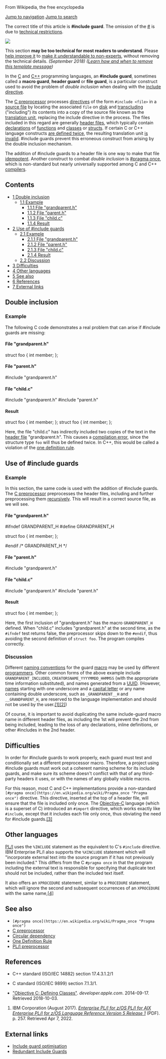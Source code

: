 From Wikipedia, the free encyclopedia

[Jump to navigation](https://en.wikipedia.org/wiki/Include_guard#mw-head) [Jump to search](https://en.wikipedia.org/wiki/Include_guard#searchInput)

The correct title of this article is **#include guard**. The omission of the [#](https://en.wikipedia.org/wiki/Number_sign "Number sign") is due to [technical restrictions](https://en.wikipedia.org/wiki/Wikipedia:Naming_conventions_(technical_restrictions) "Wikipedia:Naming conventions (technical restrictions)").

![](https://upload.wikimedia.org/wikipedia/en/thumb/f/f2/Edit-clear.svg/40px-Edit-clear.svg.png)

This section **may be too technical for most readers to understand**. Please [help improve it](https://en.wikipedia.org/w/index.php?title=Include_guard&action=edit) to [make it understandable to non-experts](https://en.wikipedia.org/wiki/Wikipedia:Make_technical_articles_understandable "Wikipedia:Make technical articles understandable"), without removing the technical details. _(September 2018)_ _([Learn how and when to remove this template message](https://en.wikipedia.org/wiki/Help:Maintenance_template_removal "Help:Maintenance template removal"))_

In the [C](https://en.wikipedia.org/wiki/C_(programming_language) "C (programming language)") and [C++](https://en.wikipedia.org/wiki/C%2B%2B "C++") programming languages, an **#include guard**, sometimes called a **macro guard**, **header guard** or **file guard**, is a particular construct used to avoid the problem of _double inclusion_ when dealing with the [include directive](https://en.wikipedia.org/wiki/Include_directive "Include directive").

The [C preprocessor](https://en.wikipedia.org/wiki/C_preprocessor "C preprocessor") processes [directives](https://en.wikipedia.org/wiki/Preprocessor_directive "Preprocessor directive") of the form `#include <file>` in a [source file](https://en.wikipedia.org/wiki/Source_file "Source file") by locating the associated `file` on [disk](https://en.wikipedia.org/wiki/File_system "File system") and [transcluding](https://en.wikipedia.org/wiki/Transclusion "Transclusion") ("including") its contents into a copy of the source file known as the [translation unit](https://en.wikipedia.org/wiki/Translation_unit_(programming) "Translation unit (programming)"), replacing the include directive in the process. The files included in this regard are generally [header files](https://en.wikipedia.org/wiki/Header_file "Header file"), which typically contain [declarations](https://en.wikipedia.org/wiki/Declaration_(computer_programming) "Declaration (computer programming)") of [functions](https://en.wikipedia.org/wiki/Function_(computer_programming) "Function (computer programming)") and [classes](https://en.wikipedia.org/wiki/Class_(computer_programming) "Class (computer programming)") or [structs](https://en.wikipedia.org/wiki/Struct "Struct"). If certain C or C++ language constructs [are defined twice](https://en.wikipedia.org/wiki/One_Definition_Rule "One Definition Rule"), the resulting translation unit [is invalid](https://en.wikipedia.org/wiki/Compilation_error "Compilation error"). #include guards prevent this erroneous construct from arising by the double inclusion mechanism.

The addition of #include guards to a header file is one way to make that file [idempotent](https://en.wikipedia.org/wiki/Idempotent "Idempotent"). Another construct to combat _double inclusion_ is [#pragma once](https://en.wikipedia.org/wiki/Pragma_once "Pragma once"), which is non-standard but nearly universally supported among C and C++ [compilers](https://en.wikipedia.org/wiki/List_of_compilers "List of compilers").

## Contents

-   [1 Double inclusion](https://en.wikipedia.org/wiki/Include_guard#Double_inclusion)
    -   [1.1 Example](https://en.wikipedia.org/wiki/Include_guard#Example)
        -   [1.1.1 File "grandparent.h"](https://en.wikipedia.org/wiki/Include_guard#File_"grandparent.h")
        -   [1.1.2 File "parent.h"](https://en.wikipedia.org/wiki/Include_guard#File_"parent.h")
        -   [1.1.3 File "child.c"](https://en.wikipedia.org/wiki/Include_guard#File_"child.c")
        -   [1.1.4 Result](https://en.wikipedia.org/wiki/Include_guard#Result)
-   [2 Use of #include guards](https://en.wikipedia.org/wiki/Include_guard#Use_of_#include_guards)
    -   [2.1 Example](https://en.wikipedia.org/wiki/Include_guard#Example_2)
        -   [2.1.1 File "grandparent.h"](https://en.wikipedia.org/wiki/Include_guard#File_"grandparent.h"_2)
        -   [2.1.2 File "parent.h"](https://en.wikipedia.org/wiki/Include_guard#File_"parent.h"_2)
        -   [2.1.3 File "child.c"](https://en.wikipedia.org/wiki/Include_guard#File_"child.c"_2)
        -   [2.1.4 Result](https://en.wikipedia.org/wiki/Include_guard#Result_2)
    -   [2.2 Discussion](https://en.wikipedia.org/wiki/Include_guard#Discussion)
-   [3 Difficulties](https://en.wikipedia.org/wiki/Include_guard#Difficulties)
-   [4 Other languages](https://en.wikipedia.org/wiki/Include_guard#Other_languages)
-   [5 See also](https://en.wikipedia.org/wiki/Include_guard#See_also)
-   [6 References](https://en.wikipedia.org/wiki/Include_guard#References)
-   [7 External links](https://en.wikipedia.org/wiki/Include_guard#External_links)

## Double inclusion

### Example

The following C code demonstrates a real problem that can arise if #include guards are missing:

#### File "grandparent.h"

struct foo {
 int member;
};

#### File "parent.h"

#include "grandparent.h"

#### File "child.c"

#include "grandparent.h"
#include "parent.h"

#### Result

struct foo {
 int member;
};
struct foo {
 int member;
};

Here, the file "child.c" has indirectly included two copies of the text in the [header file](https://en.wikipedia.org/wiki/Header_file "Header file") "grandparent.h". This causes a [compilation error](https://en.wikipedia.org/wiki/Compilation_error "Compilation error"), since the structure type `foo` will thus be defined twice. In C++, this would be called a violation of the [one definition rule](https://en.wikipedia.org/wiki/One_Definition_Rule "One Definition Rule").

## Use of #include guards

### Example

In this section, the same code is used with the addition of #include guards. The [C preprocessor](https://en.wikipedia.org/wiki/C_preprocessor "C preprocessor") preprocesses the header files, including and further preprocessing them [recursively](https://en.wikipedia.org/wiki/Recursion_(computer_science) "Recursion (computer science)"). This will result in a correct source file, as we will see.

#### File "grandparent.h"

#ifndef GRANDPARENT_H
#define GRANDPARENT_H

struct foo {
 int member;
};

#endif /* GRANDPARENT_H */

#### File "parent.h"

#include "grandparent.h"

#### File "child.c"

#include "grandparent.h"
#include "parent.h"

#### Result

struct foo {
 int member;
};

Here, the first inclusion of "grandparent.h" has the macro `GRANDPARENT_H` defined. When "child.c" includes "grandparent.h" at the second time, as the `#ifndef` test returns false, the preprocessor skips down to the `#endif`, thus avoiding the second definition of `struct foo`. The program compiles correctly.

### Discussion

Different [naming conventions](https://en.wikipedia.org/wiki/Naming_conventions_(programming) "Naming conventions (programming)") for the guard [macro](https://en.wikipedia.org/wiki/Macro_(computer_science) "Macro (computer science)") may be used by different [programmers](https://en.wikipedia.org/wiki/Programmer "Programmer"). Other common forms of the above example include `GRANDPARENT_INCLUDED`, `CREATORSNAME_YYYYMMDD_HHMMSS` (with the appropriate time information substituted), and names generated from a [UUID](https://en.wikipedia.org/wiki/Universally_Unique_Identifier "Universally Unique Identifier"). (However, [names](https://en.wikipedia.org/wiki/Identifier_(computer_programming) "Identifier (computer programming)") starting with one underscore and a [capital letter](https://en.wikipedia.org/wiki/Capital_letter "Capital letter") or any name containing double underscore, such as `_GRANDPARENT__H` and `__GRANDPARENT_H`, are reserved to the language implementation and should not be used by the user.[[1]](https://en.wikipedia.org/wiki/Include_guard#cite_note-1)[[2]](https://en.wikipedia.org/wiki/Include_guard#cite_note-2))

Of course, it is important to avoid duplicating the same include-guard macro name in different header files, as including the 1st will prevent the 2nd from being included, leading to the loss of any declarations, inline definitions, or other #includes in the 2nd header.

## Difficulties

In order for #include guards to work properly, each guard must test and conditionally set a different preprocessor macro. Therefore, a project using #include guards must work out a coherent naming scheme for its include guards, and make sure its scheme doesn't conflict with that of any third-party headers it uses, or with the names of any globally visible macros.

For this reason, most C and C++ implementations provide a non-standard `[#pragma once](https://en.wikipedia.org/wiki/Pragma_once "Pragma once")` directive. This directive, inserted at the top of a header file, will ensure that the file is included only once. The [Objective-C](https://en.wikipedia.org/wiki/Objective-C "Objective-C") language (which is a superset of C) introduced an `#import` directive, which works exactly like `#include`, except that it includes each file only once, thus obviating the need for #include guards.[[3]](https://en.wikipedia.org/wiki/Include_guard#cite_note-3)

## Other languages

[PL/I](https://en.wikipedia.org/wiki/PL/I "PL/I") uses the `%INCLUDE` statement as the equivalent to C's `#include` directive. IBM Enterprise PL/I also supports the `%XINCLUDE` statement which will "incorporate external text into the source program if it has not previously been included." This differs from the C `#pragma once` in that the program including the external text is responsible for specifying that duplicate text should not be included, rather than the included text itself.

It also offers an `XPROCEDURE` statement, similar to a `PROCEDURE` statement, which will ignore the second and subsequent occurrences of an `XPROCEDURE` with the same name,[[4]](https://en.wikipedia.org/wiki/Include_guard#cite_note-4)

## See also

-   `[#pragma once](https://en.wikipedia.org/wiki/Pragma_once "Pragma once")`
-   [C preprocessor](https://en.wikipedia.org/wiki/C_preprocessor "C preprocessor")
-   [Circular dependency](https://en.wikipedia.org/wiki/Circular_dependency "Circular dependency")
-   [One Definition Rule](https://en.wikipedia.org/wiki/One_Definition_Rule "One Definition Rule")
-   [PL/I preprocessor](https://en.wikipedia.org/wiki/PL/I_preprocessor "PL/I preprocessor")

## References

-   C++ standard (ISO/IEC 14882) section 17.4.3.1.2/1

-   C standard (ISO/IEC 9899) section 7.1.3/1.

-   ["Objective C: Defining Classes"](https://developer.apple.com/library/archive/documentation/Cocoa/Conceptual/ProgrammingWithObjectiveC/DefiningClasses/DefiningClasses.html#//apple_ref/doc/uid/TP40011210-CH3-SW1). _developer.apple.com_. 2014-09-17. Retrieved 2018-10-03.

1.  IBM Corporation (August 2017). [_Enterprise PL/I for z/OS PL/I for AIX Enterprise PL/I for z/OS Language Reference Version 5 Release 1_](https://www.ibm.com/docs/en/SSY2V3_5.1.0/com.ibm.ent.pl1.zos.doc/lrm.pdf) (PDF). p. 257. Retrieved Apr 7, 2022.

## External links

-   [Include guard optimisation](https://web.archive.org/web/20100819052043/http://www.bobarcher.org/software/include/index.html)
-   [Redundant Include Guards](http://c2.com/cgi/wiki?RedundantIncludeGuards)